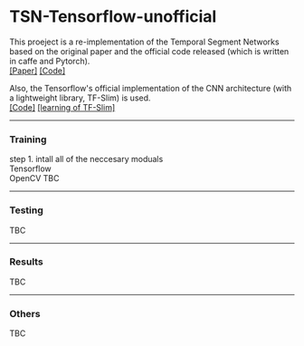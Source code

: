 # TSN-Tensorflow-unofficial
This proeject is a re-implementation of the Temporal Segment Networks based on the original paper and the official code released (which is written in caffe and Pytorch).  
[[Paper]](http://wanglimin.github.io/papers/WangXWQLTV_ECCV16.pdf)
[[Code]](https://github.com/yjxiong/temporal-segment-networks)  

Also, the Tensorflow's official implementation of the CNN architecture (with a lightweight library, TF-Slim) is used.  
[[Code]](https://github.com/tensorflow/models/tree/master/research/slim)
[[learning of TF-Slim]](https://github.com/tensorflow/tensorflow/blob/master/tensorflow/contrib/slim/python/slim/learning.py)

***
### Training
step 1. intall all of the neccesary moduals  
Tensorflow  
OpenCV
TBC
***
### Testing
TBC
***
### Results
TBC
***
### Others
TBC
